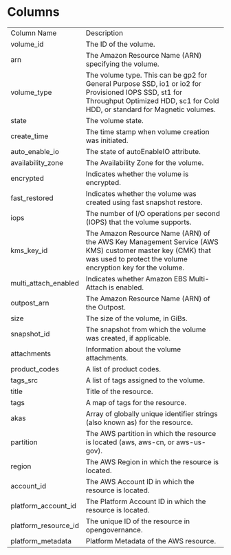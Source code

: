 # Columns  

<table>
	<tr><td>Column Name</td><td>Description</td></tr>
	<tr><td>volume_id</td><td>The ID of the volume.</td></tr>
	<tr><td>arn</td><td>The Amazon Resource Name (ARN) specifying the volume.</td></tr>
	<tr><td>volume_type</td><td>The volume type. This can be gp2 for General Purpose SSD, io1 or io2 for Provisioned IOPS SSD, st1 for Throughput Optimized HDD, sc1 for Cold HDD, or standard for Magnetic volumes.</td></tr>
	<tr><td>state</td><td>The volume state.</td></tr>
	<tr><td>create_time</td><td>The time stamp when volume creation was initiated.</td></tr>
	<tr><td>auto_enable_io</td><td>The state of autoEnableIO attribute.</td></tr>
	<tr><td>availability_zone</td><td>The Availability Zone for the volume.</td></tr>
	<tr><td>encrypted</td><td>Indicates whether the volume is encrypted.</td></tr>
	<tr><td>fast_restored</td><td>Indicates whether the volume was created using fast snapshot restore.</td></tr>
	<tr><td>iops</td><td>The number of I/O operations per second (IOPS) that the volume supports.</td></tr>
	<tr><td>kms_key_id</td><td>The Amazon Resource Name (ARN) of the AWS Key Management Service (AWS KMS) customer master key (CMK) that was used to protect the volume encryption key for the volume.</td></tr>
	<tr><td>multi_attach_enabled</td><td>Indicates whether Amazon EBS Multi-Attach is enabled.</td></tr>
	<tr><td>outpost_arn</td><td>The Amazon Resource Name (ARN) of the Outpost.</td></tr>
	<tr><td>size</td><td>The size of the volume, in GiBs.</td></tr>
	<tr><td>snapshot_id</td><td>The snapshot from which the volume was created, if applicable.</td></tr>
	<tr><td>attachments</td><td>Information about the volume attachments.</td></tr>
	<tr><td>product_codes</td><td>A list of product codes.</td></tr>
	<tr><td>tags_src</td><td>A list of tags assigned to the volume.</td></tr>
	<tr><td>title</td><td>Title of the resource.</td></tr>
	<tr><td>tags</td><td>A map of tags for the resource.</td></tr>
	<tr><td>akas</td><td>Array of globally unique identifier strings (also known as) for the resource.</td></tr>
	<tr><td>partition</td><td>The AWS partition in which the resource is located (aws, aws-cn, or aws-us-gov).</td></tr>
	<tr><td>region</td><td>The AWS Region in which the resource is located.</td></tr>
	<tr><td>account_id</td><td>The AWS Account ID in which the resource is located.</td></tr>
	<tr><td>platform_account_id</td><td>The Platform Account ID in which the resource is located.</td></tr>
	<tr><td>platform_resource_id</td><td>The unique ID of the resource in opengovernance.</td></tr>
	<tr><td>platform_metadata</td><td>Platform Metadata of the AWS resource.</td></tr>
</table>